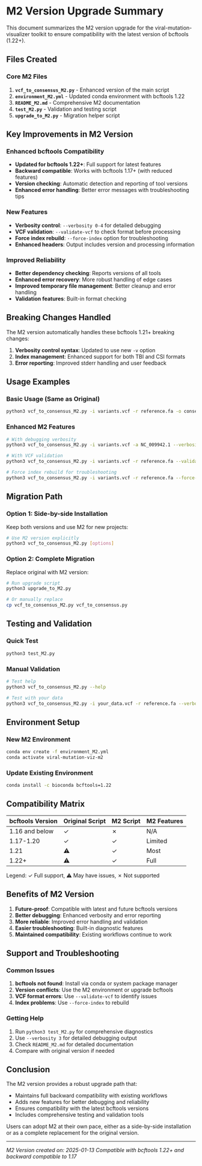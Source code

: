 # M2 Version Upgrade Summary

This document summarizes the M2 version upgrade for the viral-mutation-visualizer toolkit to ensure compatibility with the latest version of bcftools (1.22+).

## Files Created

### Core M2 Files
1. **`vcf_to_consensus_M2.py`** - Enhanced version of the main script
2. **`environment_M2.yml`** - Updated conda environment with bcftools 1.22
3. **`README_M2.md`** - Comprehensive M2 documentation
4. **`test_M2.py`** - Validation and testing script
5. **`upgrade_to_M2.py`** - Migration helper script

## Key Improvements in M2 Version

### Enhanced bcftools Compatibility
- **Updated for bcftools 1.22+**: Full support for latest features
- **Backward compatible**: Works with bcftools 1.17+ (with reduced features)
- **Version checking**: Automatic detection and reporting of tool versions
- **Enhanced error handling**: Better error messages with troubleshooting tips

### New Features
- **Verbosity control**: `--verbosity 0-4` for detailed debugging
- **VCF validation**: `--validate-vcf` to check format before processing
- **Force index rebuild**: `--force-index` option for troubleshooting
- **Enhanced headers**: Output includes version and processing information

### Improved Reliability
- **Better dependency checking**: Reports versions of all tools
- **Enhanced error recovery**: More robust handling of edge cases
- **Improved temporary file management**: Better cleanup and error handling
- **Validation features**: Built-in format checking

## Breaking Changes Handled

The M2 version automatically handles these bcftools 1.21+ breaking changes:

1. **Verbosity control syntax**: Updated to use new `-v` option
2. **Index management**: Enhanced support for both TBI and CSI formats
3. **Error reporting**: Improved stderr handling and user feedback

## Usage Examples

### Basic Usage (Same as Original)
```bash
python3 vcf_to_consensus_M2.py -i variants.vcf -r reference.fa -o consensus.fa
```

### Enhanced M2 Features
```bash
# With debugging verbosity
python3 vcf_to_consensus_M2.py -i variants.vcf -a NC_009942.1 --verbosity 3

# With VCF validation
python3 vcf_to_consensus_M2.py -i variants.vcf -r reference.fa --validate-vcf

# Force index rebuild for troubleshooting
python3 vcf_to_consensus_M2.py -i variants.vcf -r reference.fa --force-index
```

## Migration Path

### Option 1: Side-by-side Installation
Keep both versions and use M2 for new projects:
```bash
# Use M2 version explicitly
python3 vcf_to_consensus_M2.py [options]
```

### Option 2: Complete Migration
Replace original with M2 version:
```bash
# Run upgrade script
python3 upgrade_to_M2.py

# Or manually replace
cp vcf_to_consensus_M2.py vcf_to_consensus.py
```

## Testing and Validation

### Quick Test
```bash
python3 test_M2.py
```

### Manual Validation
```bash
# Test help
python3 vcf_to_consensus_M2.py --help

# Test with your data
python3 vcf_to_consensus_M2.py -i your_data.vcf -r reference.fa --verbosity 2
```

## Environment Setup

### New M2 Environment
```bash
conda env create -f environment_M2.yml
conda activate viral-mutation-viz-m2
```

### Update Existing Environment
```bash
conda install -c bioconda bcftools=1.22
```

## Compatibility Matrix

| bcftools Version | Original Script | M2 Script | M2 Features |
|------------------|----------------|-----------|-------------|
| 1.16 and below   | ✓ | ✗ | N/A |
| 1.17-1.20        | ✓ | ✓ | Limited |
| 1.21             | ⚠ | ✓ | Most |
| 1.22+            | ⚠ | ✓ | Full |

Legend: ✓ Full support, ⚠ May have issues, ✗ Not supported

## Benefits of M2 Version

1. **Future-proof**: Compatible with latest and future bcftools versions
2. **Better debugging**: Enhanced verbosity and error reporting
3. **More reliable**: Improved error handling and validation
4. **Easier troubleshooting**: Built-in diagnostic features
5. **Maintained compatibility**: Existing workflows continue to work

## Support and Troubleshooting

### Common Issues
1. **bcftools not found**: Install via conda or system package manager
2. **Version conflicts**: Use the M2 environment or upgrade bcftools
3. **VCF format errors**: Use `--validate-vcf` to identify issues
4. **Index problems**: Use `--force-index` to rebuild

### Getting Help
1. Run `python3 test_M2.py` for comprehensive diagnostics
2. Use `--verbosity 3` for detailed debugging output
3. Check `README_M2.md` for detailed documentation
4. Compare with original version if needed

## Conclusion

The M2 version provides a robust upgrade path that:
- Maintains full backward compatibility with existing workflows
- Adds new features for better debugging and reliability
- Ensures compatibility with the latest bcftools versions
- Includes comprehensive testing and validation tools

Users can adopt M2 at their own pace, either as a side-by-side installation or as a complete replacement for the original version.

---
*M2 Version created on: 2025-01-13*
*Compatible with bcftools 1.22+ and backward compatible to 1.17*